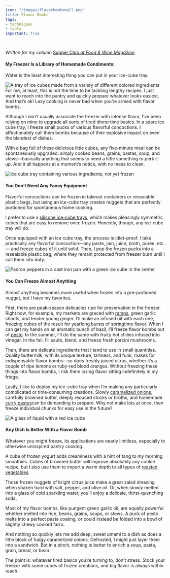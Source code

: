 ```yaml
---
icon: "/images/flavorbombsmall.png"
title: Flavor Bombs
tags:
- techniques
- tools
important: true

---
```

_Written for my column_ [Supper Club _at Food & Wine Magazine_](https://www.foodandwine.com/cooking-techniques/freezer-condiments)_._

#### My Freezer Is a Library of Homemade Condiments:

Water is the least interesting thing you can put in your ice-cube tray.

![A tray of ice cubes made from a variety of different colored ingredients](https://imagesvc.meredithcorp.io/v3/mm/image?url=https%3A%2F%2Fstatic.onecms.io%2Fwp-content%2Fuploads%2Fsites%2F9%2F2020%2F05%2F06%2Fjonah-reider-flavor-bombs-FT-BLOG0520-2.jpg)For me, at least, this is not the time to be tackling lengthy recipes. I just want to reach into the pantry and quickly prepare whatever looks easiest. And that’s ok! Lazy cooking is never bad when you’re armed with flavor bombs.

Although I don’t usually associate the freezer with intense flavor, I’ve been relying on mine to upgrade all sorts of tired dinnertime basics. In a spare ice cube tray, I freeze small pucks of various flavorful concoctions. I affectionately call them bombs because of their explosive impact on even the blandest of dishes.

With a bag full of these delicious little cubes, any five-minute meal can be spontaneously upgraded: simply cooked beans, grains, pastas, soup, and stews—basically anything that seems to need a little something to perk it up. And it all happens at a moment’s notice, with no mess to clean.

![Ice cube tray containing various ingredients, not yet frozen](https://imagesvc.meredithcorp.io/v3/mm/image?url=https%3A%2F%2Fstatic.onecms.io%2Fwp-content%2Fuploads%2Fsites%2F9%2F2020%2F05%2F06%2Fjonah-reider-flavor-bombs-FT-BLOG0520.jpg)

#### **You Don’t Need Any Fancy Equipment** 

Flavorful concoctions can be frozen in takeout containers or resealable plastic bags, but using an ice-cube tray creates nuggets that are perfectly portioned for spontaneous home cooking.

I prefer to use a [silicone ice-cube trays](https://amzn.to/3iZN2iO "(opens new window)"), which makes pleasingly symmetric cubes that are easy to remove once frozen. Honestly, though, any ice-cube tray will do.

Once equipped with an ice cube tray, the process is idiot-proof. I take practically any flavorful concoction—any paste, jam, juice, broth, purée, etc. — and freeze cubes of it until solid. Then, I pop the frozen pucks into a resealable plastic bag, where they remain protected from freezer burn until I call them into duty.

![Padron peppers in a cast iron pan with a green ice cube in the center](https://imagesvc.meredithcorp.io/v3/mm/image?url=https%3A%2F%2Fstatic.onecms.io%2Fwp-content%2Fuploads%2Fsites%2F9%2F2020%2F05%2F06%2Fjonah-reider-flavor-bombs-FT-BLOG0520-4.jpg)

#### You Can Freeze Almost Anything

Almost anything becomes more useful when frozen into a pre-portioned nugget, but I have my favorites.

First, there are peak-season delicacies ripe for preservation in the freezer. Right now, for example, my markets are graced with [ramps](https://www.foodandwine.com/vegetables/ramps-recipes), green garlic shoots, and tender young ginger. I’ll make an infused oil with each one, freezing cubes of the result for yearlong bursts of springtime flavor. When I can get my hands on an aromatic bunch of basil, I’ll freeze flavor bombs out of [pesto](https://www.foodandwine.com/condiments/pesto-sauce/easy-pesto-sauce-recipes). In the summer, I’ll do the same with fruity hot chilies infused into vinegar. In the fall, I’ll sauté, blend, and freeze fresh porcini mushrooms.

Then, there are delicate ingredients that I tend to use in small quantities. Quality buttermilk, with its unique texture, tartness, and funk, makes for indispensable flavor bombs—so does freshly juiced citrus, whether it’s a couple of ripe lemons or ruby-red blood oranges. Without freezing these things into flavor bombs, I risk them losing flavor sitting indefinitely in my fridge.

Lastly, I like to deploy my ice-cube tray when I’m making any particularly complicated or time-consuming creations. Slowly [caramelized onions](https://www.foodandwine.com/cooking-techniques/how-caramelize-onions), carefully browned butter, deeply reduced stocks or broths, and homemade [curry pastes](https://www.foodandwine.com/recipes/keow-wan-green-curry-paste)can be demanding to prepare. Why not make lots at once, then freeze individual chunks for easy use in the future?

![A glass of liquid with a red ice cube](https://imagesvc.meredithcorp.io/v3/mm/image?url=https%3A%2F%2Fstatic.onecms.io%2Fwp-content%2Fuploads%2Fsites%2F9%2F2020%2F05%2F06%2Fjonah-reider-flavor-bombs-FT-BLOG0520-3.jpg)

#### Any Dish Is Better With a Flavor Bomb

Whatever you might freeze, its applications are nearly limitless, especially to otherwise uninspired pantry cooking.

A cube of frozen yogurt adds creaminess with a hint of tang to my morning smoothies. Cubes of browned butter will improve absolutely any cookie recipe, but I also use them to impart a warm depth to all types of [roasted vegetables](https://www.foodandwine.com/recipes/roasted-vegetables-smashed-walnut-vinaigrette).

Those frozen nuggets of bright citrus juice make a great salad dressing when shaken hard with salt, pepper, and olive oil. Or, when slowly melted into a glass of cold sparkling water, you’ll enjoy a delicate, thirst-quenching soda.

Most of my flavor bombs, like pungent green garlic oil, are equally powerful whether melted into rice, beans, grains, soups, or stews. A puck of pesto melts into a perfect pasta coating, or could instead be folded into a bowl of slightly chewy cooked farro.

And nothing so quickly lets me add deep, sweet umami to a dish as does a little block of fudgy caramelized onions. Defrosted, I might just layer them into a sandwich. But in a pinch, nothing is better to enrich a soup, pasta, grain, bread, or bean.

The point is: whatever tired basics you’re turning to, don’t stress. Stock your freezer with some cubes of frozen creations, and big flavor is always within reach.
